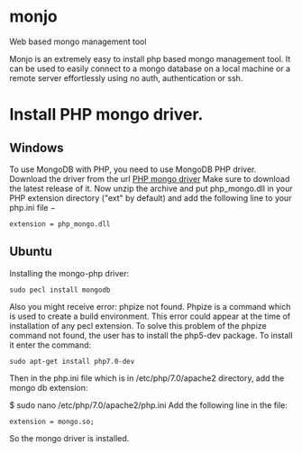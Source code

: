 # monjo
Web based mongo management tool

Monjo is an extremely easy to install php based mongo management tool. It can be used to easily connect to a mongo database on a local machine or a remote server effortlessly using no auth, authentication or ssh.

Install PHP mongo driver.
=============

Windows
---------------
To use MongoDB with PHP, you need to use MongoDB PHP driver. Download the driver from the url <a href="https://s3.amazonaws.com/drivers.mongodb.org/php/index.html">PHP mongo driver</a> Make sure to download the latest release of it. Now unzip the archive and put php_mongo.dll in your PHP extension directory ("ext" by default) and add the following line to your php.ini file −

```
extension = php_mongo.dll
```

Ubuntu
---------------
Installing the mongo-php driver:
```
sudo pecl install mongodb
```
Also you might receive error: phpize not found. Phpize is a command which is used to create a build environment. This error could appear at the time of installation of any pecl extension. To solve this problem of the phpize command not found, the user has to install the php5-dev package. To install it enter the command:
```
sudo apt-get install php7.0-dev
```

Then in the php.ini file which is in /etc/php/7.0/apache2 directory, add the mongo db extension:

$ sudo nano /etc/php/7.0/apache2/php.ini 
Add the following line in the file:

```
extension = mongo.so;
```

So the mongo driver is installed.

